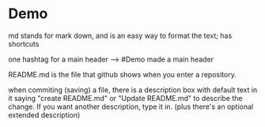 # Demo

md stands for mark down, and is an easy way to format the text; has shortcuts <p>
one hashtag for a main header --> #Demo made a main header <p>
<p>
README.md is the file that github shows when you enter a repository. <p>
<p>
when commiting (saving) a file, there is a description box with default text in it saying "create README.md" or "Update README.md" to describe the change. If you want another description, type it in. (plus there's an optional extended description)

